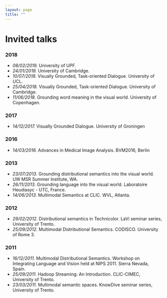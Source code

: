 ```yaml
---
layout: page
title: ""
---
```



# Invited talks

### 2018
* *08/02/2019.* University of UPF.
* *24/01/2019.* University of Cambridge.
* *10/07/2018.* Visually Grounded, Task-oriented Dialogue. University of UCL. 
* *25/04/2018.* Visually Grounded, Task-oriented Dialogue. University of Cambridge. 
* *11/06/2018.* Grounding word meaning in the visual world. University of Copenhagen.

### 2017
* *14/12/2017.* Visually Grounded Dialogue. University of Groningen

### 2016
* *14/03/2016.* Advances in Medical Image Analysis. BVM2016, Berlin

### 2013
* *23/07/2013.* Grounding distributional semantics into the visual world. UW MSR Summer Institute, WA.
* *26/11/2013.* Grounding language into the visual world. Laboratoire Heudiasyc - UTC, France.
* *14/06/2013.* Multimodal Semantics at CLIC. WVL, Atlanta.

### 2012
* *29/02/2012.* Distributional semantics in Technicolor. LaVi seminar series, University of Trento.
* *25/09/2012.* Multimodal Distributional Semantics. CODISCO. University of Rome 3.

### 2011
* *16/12/2011.* Multimodal Distributional Semantics. Workshop on Integrating Language and Vision held at NIPS 2011. Sierra Nevada, Spain.
* *25/09/2011.* Hadoop Streaming: An Introduction. CLIC-CIMEC, University of Trento.
* *23/03/2011.* Multimodal semantic spaces. KnowDive seminar series, University of Trento.